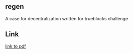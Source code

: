 ## regen
A case for decentralization written for trueblocks challenge

## Link
[link to pdf](https://drive.google.com/file/d/1A7QgpVanjjRS52dwkZVypf0Y66od2oXv/view?usp=sharing)
